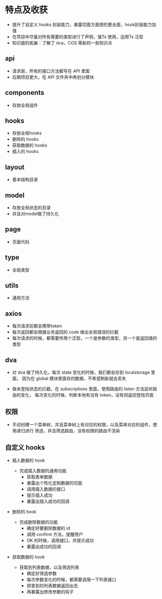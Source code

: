 # 特点及收获
- 提升了自定义 hooks 封装能力，暴露切面方面想的更全面，hook封装能力加强
- 在项目中尽量对所有需要的类型进行了声明，强Ts 使用，运用Ts 泛型
- 知识面的拓展：了解了 dva，COS 等新的一些知识点


## api
- 请求层，所有的接口方法都写在 API 里面
- 后期项目更大，在 API 文件夹中再划分模块

## components
- 存放全局组件

## hooks
- 存放全局hooks
- 删除的 hooks
- 获取数据的 hooks
- 插入的 hooks

## layout
- 基本结构目录


## model
- 存放全局状态的目录
- 并且对model做了持久化

## page
- 页面代码

## type
- 全局类型


## utils
- 通用方法


## axios
- 每次请求前都会携带token
- 每次返回都会根据业务返回的 code 做出全局错误的拦截
- 每次请求的时候，都需要传两个泛型，一个是参数的类型，另一个是返回值的类型


## dva
- 对 dva 做了持久化，每次 state 变化的时候，我们都会存到 localstorage 里面，
  因为在 global 模块里面存的数据，不希望刷新就会丢失

- 做未登陆状态的拦截，在 subscriptions 里面，使用路由的 listen 方法监听路由的变化，
每次变化的时候，判断本地有没有 token，没有则返回登陆页面


## 权限
- 手动创建一个菜单树，并且菜单树上有对应的权限，以及菜单对应的组件，使用递归进行
  筛选，并且筛选路由，没有权限的路由不渲染


## 自定义 hooks

- 插入数据的 hook
    - 完成插入数据的通用功能
      - 获取表单数据
      - 暴露出个性化定制数据的切面
      - 调用插入数据的接口
      - 提示插入成功
      - 暴露出插入成功的回调

- 删除的 hook
    - 完成删除数据的功能
      - 确定好要删除数据的 id
      - 调用 confirm 方法，提醒用户
      - OK 的时候，调用接口，并提示成功
      - 暴露出成功的回调

- 获取数据的 hook
    - 获取到列表数据，以及筛选列表
      - 确定好筛选参数
      - 每次参数变化的时候，都需要调用一下列表接口
      - 把拿到的列表数据返回出去
      - 再暴露出修改参数的钩子

